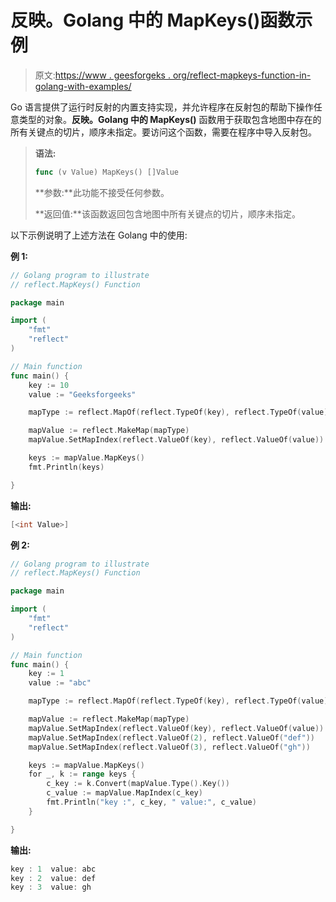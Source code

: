 # 反映。Golang 中的 MapKeys()函数示例

> 原文:[https://www . geesforgeks . org/reflect-mapkeys-function-in-golang-with-examples/](https://www.geeksforgeeks.org/reflect-mapkeys-function-in-golang-with-examples/)

Go 语言提供了运行时反射的内置支持实现，并允许程序在反射包的帮助下操作任意类型的对象。**反映。Golang 中的 MapKeys()** 函数用于获取包含地图中存在的所有关键点的切片，顺序未指定。要访问这个函数，需要在程序中导入反射包。

> **语法:**
> 
> ```go
> func (v Value) MapKeys() []Value
> 
> ```
> 
> **参数:**此功能不接受任何参数。
> 
> **返回值:**该函数返回包含地图中所有关键点的切片，顺序未指定。

以下示例说明了上述方法在 Golang 中的使用:

**例 1:**

```go
// Golang program to illustrate
// reflect.MapKeys() Function

package main

import (
    "fmt"
    "reflect"
)

// Main function
func main() {
    key := 10
    value := "Geeksforgeeks"

    mapType := reflect.MapOf(reflect.TypeOf(key), reflect.TypeOf(value))

    mapValue := reflect.MakeMap(mapType)
    mapValue.SetMapIndex(reflect.ValueOf(key), reflect.ValueOf(value))

    keys := mapValue.MapKeys()
    fmt.Println(keys)

}
```

**输出:**

```go
[<int Value>]

```

**例 2:**

```go
// Golang program to illustrate
// reflect.MapKeys() Function

package main

import (
    "fmt"
    "reflect"
)

// Main function
func main() {
    key := 1
    value := "abc"

    mapType := reflect.MapOf(reflect.TypeOf(key), reflect.TypeOf(value))

    mapValue := reflect.MakeMap(mapType)
    mapValue.SetMapIndex(reflect.ValueOf(key), reflect.ValueOf(value))
    mapValue.SetMapIndex(reflect.ValueOf(2), reflect.ValueOf("def"))
    mapValue.SetMapIndex(reflect.ValueOf(3), reflect.ValueOf("gh"))

    keys := mapValue.MapKeys()
    for _, k := range keys {
        c_key := k.Convert(mapValue.Type().Key())
        c_value := mapValue.MapIndex(c_key)
        fmt.Println("key :", c_key, " value:", c_value)
    }

}
```

**输出:**

```go
key : 1  value: abc
key : 2  value: def
key : 3  value: gh

```